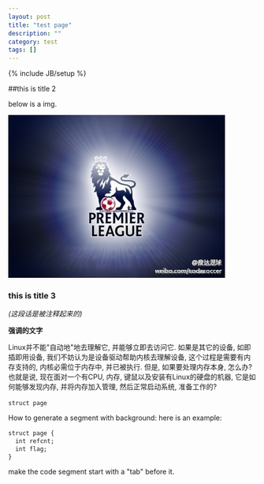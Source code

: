 ```yaml
---
layout: post
title: "test page"
description: ""
category: test
tags: []
---
```

{% include JB/setup %}

##this is title 2

below is a img.

![tst](/image/test.jpg "this is a test img")

### this is title 3

*(这段话是被注释起来的)*

**强调的文字**

Linux并不能"自动地"地去理解它, 并能够立即去访问它. 如果是其它的设备, 如即插即用设备, 我们不妨认为是设备驱动帮助内核去理解设备, 这个过程是需要有内存支持的, 内核必需位于内存中, 并已被执行. 但是, 如果要处理内存本身, 怎么办? 也就是说, 现在面对一个有CPU, 内存, 键鼠以及安装有Linux的硬盘的机器, 它是如何能够发现内存, 并将内存加入管理, 然后正常启动系统, 准备工作的?

`struct page`


How to generate a segment with background:
here is an example:

    struct page {
      int refcnt;
      int flag;
    }

make the code segment start with a "tab" before it.
